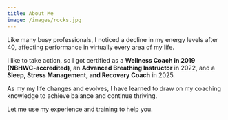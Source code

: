 ```yaml
---
title: About Me
image: /images/rocks.jpg
---
```

Like many busy professionals, I noticed a decline in my energy levels after 40, affecting performance in virtually every area of my life.



I like to take action, so I got certified as a **Wellness Coach in 2019 (NBHWC-accredited)**, an **Advanced Breathing Instructor** in 2022, and a **Sleep, Stress Management, and Recovery Coach** in 2025.



As my my life changes and evolves, I have learned to draw on my coaching knowledge to achieve balance and continue thriving.



Let me use my experience and training to help you.